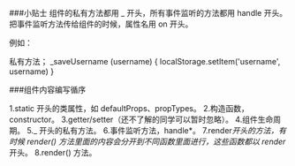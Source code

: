 ###小贴士
组件的私有方法都用 _ 开头，所有事件监听的方法都用 handle 开头。把事件监听方法传给组件的时候，属性名用 on 开头。

例如：
<CommentInput  onSubmit={this.handleSubmitComment.bind(this)} />

私有方法；
_saveUsername (username) {
    localStorage.setItem('username', username)
}

###组件内容编写循序

1.static 开头的类属性，如 defaultProps、propTypes。
2.构造函数，constructor。
3.getter/setter（还不了解的同学可以暂时忽略）。
4.组件生命周期。
5._ 开头的私有方法。
6.事件监听方法，handle*。
7.render*开头的方法，有时候 render() 方法里面的内容会分开到不同函数里面进行，这些函数都以 render* 开头。
8.render() 方法。
